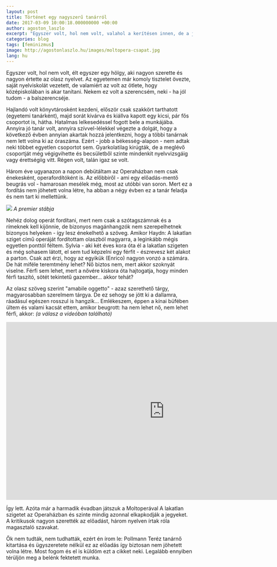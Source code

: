 ```yaml
---
layout: post
title: Történet egy nagyszerű tanárról
date: 2017-03-09 10:00:18.000000000 +00:00
author: agoston_laszlo
excerpt: "Egyszer volt, hol nem volt, valahol a kerítésen innen, de a jó érzés határain túl élt egyszer egy család. Nagy család volt, sok testvér, unokatestvér, ipa és napa, de ami a legkülönösebb volt bennük: egyetlen óriási házban laktak. A rokonság nem csak lakásonként, de emeletenként is tudott szerveződni. Úgy is nevezték, a Világ-ház"
categories: blog
tags: [feminizmus]
image: http://agostonlaszlo.hu/images/moltopera-csapat.jpg
lang: hu
---
```

Egyszer volt, hol nem volt, élt egyszer egy hölgy, aki nagyon szerette és nagyon értette az olasz nyelvet. Az egyetemen már komoly tisztelet övezte, saját nyelviskolát vezetett, de valamiért az volt az ötlete, hogy középiskolában is akar tanítani. Nekem ez volt a szerencsém, neki - ha jól tudom - a balszerencséje.

Hajlandó volt könyvtárosként kezdeni, először csak szakkört tarthatott (egyetemi tanárként), majd sorát kivárva és kiállva kapott egy kicsi, pár fős csoportot is, hátha. Hatalmas lelkesedéssel fogott bele a munkájába. Annyira jó tanár volt, annyira szívvel-lélekkel végezte a dolgát, hogy a következő évben annyian akartak hozzá jelentkezni, hogy a többi tanárnak nem lett volna ki az óraszáma. Ezért - jobb a békesség-alapon - nem adtak neki többet egyetlen csoportot sem. Gyarkolatilag kirúgták, de a meglévő csoportját még végigvihette és becsületből szinte mindenkit nyelvvizsgáig vagy érettségiig vitt. Régen volt, talán igaz se volt.

Három éve ugyanazon a napon debütáltam az Operaházban nem csak énekesként, operafordítóként is. Az előbbiről - ami egy előadás-mentő beugrás vol - hamarosan mesélek még, most az utóbbi van soron. Mert ez a fordítás nem jöhetett volna létre, ha abban a négy évben ez a tanár feladja és nem tart ki mellettünk. 

![](http://agostonlaszlo.hu/images/moltopera-csapat.jpg)
*A premier stábja*

Nehéz dolog operát fordítani, mert nem csak a szótagszámnak és a rímeknek kell kijönnie, de bizonyos magánhangzók nem szerepelhetnek bizonyos helyeken - így lesz énekelhető a szöveg. Amikor Haydn: A lakatlan sziget című operáját fordítottam olaszból magyarra, a leginkább mégis egyetlen ponttól féltem. Sylvia - aki két éves kora óta él a lakatlan szigeten és még sohasem látott, el sem tud képzelni egy férfit - észrevesz két alakot a parton. Csak azt érzi, hogy az egyikük (Enrico) nagyon vonzó a számára. De hát miféle teremtmény lehet? Nő biztos nem, mert akkor szoknyát viselne. Férfi sem lehet, mert a nővére kiskora óta hajtogatja, hogy minden férfi taszító, sötét tekintetű gazember... akkor tehát?

Az olasz szöveg szerint "amabile oggetto" - azaz szerethető tárgy, magyarosabban szerelmem tárgya. De ez sehogy se jött ki a dallamra, ráadásul egészen rosszul is hangzik... Emlékeszem, éppen a kínai büfében ültem és valami kacsát ettem, amikor beugrott: ha nem lehet nő, nem lehet férfi, akkor: *(a válasz a videóban található)*

<iframe width="853" height="480" src="https://www.youtube.com/embed/z1Oz1uAQMm0?start=75" frameborder="0" allowfullscreen></iframe>

Így lett. Azóta már a harmadik évadban játszuk a Moltoperával A lakatlan szigetet az Operaházban és szinte mindig azonnal elkapkodják a jegyeket. A kritikusok nagyon szerették az előadást, három nyelven írtak róla magasztaló szavakat. 

Ők nem tudták, nem tudhatták, ezért én írom le: Pollmann Teréz tanárnő kitartása és ügyszeretete nélkül ez az előadás így biztosan nem jöhetett volna létre. Most fogom és el is küldöm ezt a cikket neki. Legalább ennyiben térüljön meg a belénk fektetett munka.
